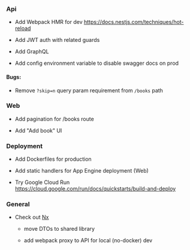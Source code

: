 ### Api

- Add Webpack HMR for dev
  https://docs.nestjs.com/techniques/hot-reload

- Add JWT auth with related guards

- Add GraphQL

- Add config environment variable to disable swagger docs on prod

#### Bugs:

  - Remove `?skip=n` query param requirement from `/books` path

### Web

- Add pagination for /books route

- Add "Add book" UI


### Deployment

- Add Dockerfiles for production

- Add static handlers for App Engine deployment (Web)

- Try Google Cloud Run
  https://cloud.google.com/run/docs/quickstarts/build-and-deploy


### General

- Check out [Nx](https://nx.dev/)
   
    - move DTOs to shared library

    - add webpack proxy to API for local (no-docker) dev

